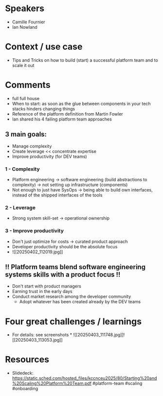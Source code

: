 # Speakers
* Camille Fournier
* Ian Nowland
# Context / use case
* Tips and Tricks on how to build (start) a successful platform team and to scale it out
# Comments
* full full house
* When to start: as soon as the glue between components in your tech stacks hinders changing things
* Reference of the platform definition from Martin Fowler
* Ian shared his 4 failing platform team approaches
## 3 main goals:
* Manage complexity
* Create leverage << concentrate expertise
* Improve productivity (for DEV teams)
### 1 - Complexity
* Platform engineering -> software engineering (build abstractions to complexity) -> not setting up infrastructure (components)
* Not enough to just have SysOps -> being able to build own interfaces, instead of the shipped interfaces of the tools
### 2 - Leverage
* Strong system skill-set -> operational ownership
### 3 - Improve productivity
* Don't just optimize for costs -> curated product approach
* Developer productivity should be the absolute focus
* ![[20250402_112019.jpg]]

## !! Platform teams blend software engineering systems skills with a product focus !!
 * Don't start with product managers
 * Earning trust in the early days
 * Conduct market research among the developer community
	 * Adopt whatever has been created already by the DEV teams 
# Four great challenges / learnings 
* For details: see screenshots
		* ![[20250403_111748.jpg]]![[20250403_113053.jpg]]
# Resources
* Slidedeck: https://static.sched.com/hosted_files/kccnceu2025/80/Starting%20and%20Scaling%20Platform%20Team.pdf
#platform-team #scaling #onboarding